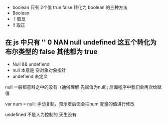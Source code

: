  - boolean 
 只有 2个值 true false
 转化为 boolean 的三种方法
- Boolean 
- ！取反
- !! 取正
## 在 js 中只有 '' 0 NAN null undefined 这五个转化为布尔类型的 false 其他都为 true

- Null && undefiend
- null 本意是 空对象对象指针
- undefiend 未定义

null 一般都意料之中的没有（通俗理解 先赋值为null);
后面程序中我们会再次给赋值

var num = null; 手动复制，预示着后面会把num 变量的值进行修改

undefined 不是人为控制的 天生没有
